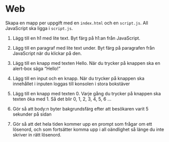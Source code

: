 # Web

Skapa en mapp per uppgift med en `index.html` och en `script.js`. All JavaScript ska ligga i `script.js`.

1. Lägg till en h1 med lite text. Byt färg på h1:an från JavaScript.

2. Lägg till en paragraf med lite text under. Byt färg på paragrafen från JavaScript när du klickar på den.

3. Lägg till en knapp med texten Hello. När du trycker på knappen ska en alert-box säga “Hello!”

4. Lägg till en input och en knapp. När du trycker på knappen ska innehållet i inputen loggas till konsolen i stora bokstäver

5. Lägg till en knapp med texten 0. Varje gång du trycker på knappen ska texten öka med 1. Så det blir 0, 1, 2, 3, 4, 5, 6 ...


6. Gör så att body:n byter bakgrundsfärg efter att besökaren varit 5 sekunder på sidan

7. Gör så att det hela tiden kommer upp en prompt som frågar om ett lösenord, och som fortsätter komma upp i all oändlighet så länge du inte skriver in rätt lösenord.
